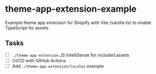 # theme-app-extension-example

Example theme app extension for Shopify with Vite (vanilla-ts) to enable TypeScript for assets.

## Tasks

- [ ] `./theme-app-extension` JS IntelliSense for included assets
- [ ] CI/CD with GitHub Actions
- [ ] Add `./theme-app-extension/locales` example
